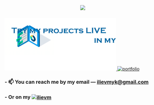 <h1 align="center"><img src="./assets/Mykhailo_Iliev.gif" width="450px"/></h1>

<a href="https://www.ilievm.com/" target="_blank"> 
  <img src="./assets/tryMyProjects.gif" height="170px" alt="portfolio"/> 
</a>
<a href="https://www.ilievm.com/" target="_blank"> 
  <img src="./assets/portfolio.gif" height="230px" alt="portfolio"/> 
</a>

<h3 align="left"> - 📫 You can reach me by my email — <a href="mailto:webmaster@example.com">ilievmyk@gmail.com
</a> </h3>

<h3 align="left"> - Or on my <a href="https://linkedin.com/in/ilievm" target="blank"><img align="center" src="https://content.linkedin.com/content/dam/me/business/en-us/amp/brand-site/v2/bg/LI-Logo.svg.original.svg" alt="ilievm" height="60" /></a> </h3>